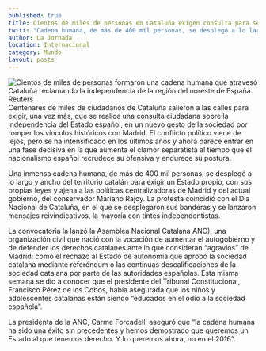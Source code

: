 ```yaml
---
published: true
title: Cientos de miles de personas en Cataluña exigen consulta para separarse de España
twitt: "Cadena humana, de más de 400 mil personas, se desplegó a lo largo y ancho del territorio catalán para exigir un Estado propio."
author: La Jornada
location: Internacional
category: Mundo
layout: posts
---
```


![Cientos de miles de personas formaron una cadena humana que atravesó Cataluña reclamando la independencia de la región del noreste de España. Reuters](http://i.imgur.com/rSEj1STm.jpg)Centenares de miles de ciudadanos de Cataluña salieron a las calles para exigir, una vez más, que se realice una consulta ciudadana sobre la independencia del Estado español, en un nuevo gesto de la sociedad por romper los vínculos históricos con Madrid. El conflicto político viene de lejos, pero se ha intensificado en los últimos años y ahora parece entrar en una fase decisiva en la que aumenta el clamor separatista al tiempo que el nacionalismo español recrudece su ofensiva y endurece su postura.

Una inmensa cadena humana, de más de 400 mil personas, se desplegó a lo largo y ancho del territorio catalán para exigir un Estado propio, con sus propias leyes y ajena a las políticas centralizadoras de Madrid y del actual gobierno, del conservador Mariano Rajoy. La protesta coincidió con el Día Nacional de Cataluña, en el que se desplegaron sus banderas y se lanzaron mensajes reivindicativos, la mayoría con tintes independentistas.

La convocatoria la lanzó la Asamblea Nacional Catalana ANC), una organización civil que nació con la vocación de aumentar el autogobierno y de defender los derechos catalanes ante lo que consideran “agravios” de Madrid; como el rechazo al Estado de autonomía que aprobó la sociedad catalana mediante referéndum o las continuas descalificaciones de la sociedad catalana por parte de las autoridades españolas. Esta misma semana se dio a conocer que el presidente del Tribunal Constitucional, Francisco Pérez de los Cobos, había asegurada que los niños y adolescentes catalanas están siendo “educados en el odio a la sociedad española”.

La presidenta de la ANC, Carme Forcadell, aseguró que “la cadena humana ha sido una éxito sin precedentes y hemos demostrado que queremos un Estado al que tenemos derecho. Y lo queremos ahora, no en el 2016”.
